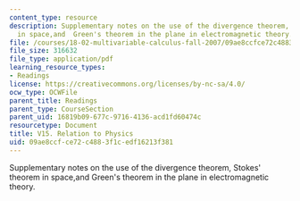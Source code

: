 ```yaml
---
content_type: resource
description: Supplementary notes on the use of the divergence theorem, Stokes' theorem
  in space,and  Green's theorem in the plane in electromagnetic theory.
file: /courses/18-02-multivariable-calculus-fall-2007/09ae8ccfce72c4883f1cedf16213f381_relation_to_phy.pdf
file_size: 316632
file_type: application/pdf
learning_resource_types:
- Readings
license: https://creativecommons.org/licenses/by-nc-sa/4.0/
ocw_type: OCWFile
parent_title: Readings
parent_type: CourseSection
parent_uid: 16819b09-677c-9716-4136-acd1fd60474c
resourcetype: Document
title: V15. Relation to Physics
uid: 09ae8ccf-ce72-c488-3f1c-edf16213f381
---
```

Supplementary notes on the use of the divergence theorem, Stokes' theorem in space,and  Green's theorem in the plane in electromagnetic theory.